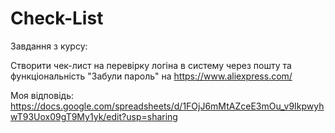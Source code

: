 # Check-List

Завдання з курсу:

Створити чек-лист на перевірку логіна в систему через пошту та функціональність "Забули пароль" на https://www.aliexpress.com/

Моя відповідь:
https://docs.google.com/spreadsheets/d/1FOjJ6mMtAZceE3mOu_v9IkpwyhwT93Uox09gT9My1yk/edit?usp=sharing
